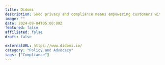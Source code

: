 ```yaml
---
title: Didomi
description: Good privacy and compliance means empowering customers with simple, transparent ways to access their rights.
image: ""
date: 2024-09-04T05:00:00Z
featured: false
affiliated: false
draft: false

externalURL: https://www.didomi.io/
category: "Policy and Advocacy"
tags: ["Compliance"]
---
```

